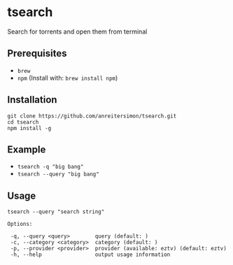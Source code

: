 # tsearch
Search for torrents and open them from terminal

## Prerequisites
- `brew`
- `npm` (Install with: `brew install npm`)


## Installation
```
git clone https://github.com/anreitersimon/tsearch.git
cd tsearch
npm install -g
```

## Example
- `tsearch -q "big bang"`
- `tsearch --query "big bang"`

## Usage
```
tsearch --query "search string"

Options:

 -q, --query <query>        query (default: )
 -c, --category <category>  category (default: )
 -p, --provider <provider>  provider (available: eztv) (default: eztv)
 -h, --help                 output usage information
```
